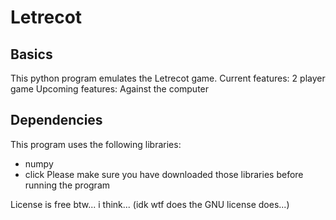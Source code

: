 # Letrecot

## Basics
This python program emulates the Letrecot game.
Current features: 2 player game
Upcoming features: Against the computer

## Dependencies
This program uses the following libraries:
-	numpy
-	click
Please make sure you have downloaded those libraries before running the program


License is free btw... i think... (idk wtf does the GNU license does...)
